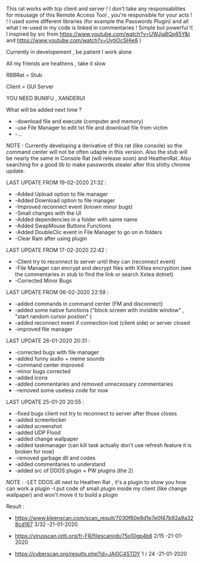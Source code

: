 This rat works with tcp client and server ! I don't take any responsabilites for misusage of this Remote Access Tool , you're  responsible for your acts ! ! I used some different libraries (for example the Passwords Plugin) and all what I re-used in my code is linked in commentaries ! Simple but powerful !( I inspired by src from https://www.youtube.com/watch?v=UWJja8Qp65Y&t and https://www.youtube.com/watch?v=UytjOcSHje8 )




Currently in developement , be patient I work alone


All my friends are heathens , take it slow 

RBBRat = Stub 

Client = GUI Server

YOU NEED BUNIFU , XANDERUI 





What will be added next time ?

* -download file and execute (computer and memory)
* -use File Manager to edit txt file and download file from victim
* -...

NOTE : Currently developing a derivative of this rat (like console) so the command center will not be often udapte in this version. Also the stub will be nearly the same in Console Rat (will release soon) and HeathenRat. Also searching for a good lib to make passwords stealer after this shitty chrome update.

LAST UPDATE FROM  19-02-2020 21:32 :

* -Added Upload option to file manager
* -Added Download option to file manager
* -Improved reconnect event (known minor bugs)
* -Small changes with the UI
* -Added dependencies in a folder with same name 
* -Added SwapMouse Buttons Functions
* -Added DoubleClic event in File Manager to go on in folders
* -Clear Ram after using plugin 

LAST UPDATE FROM 17-02-2020 22:42 :

* -Client try to reconnect to server until they can (reconnect event)
* -File Manager can encrypt and decrypt files with XXtea encryption (see the commentaries in stub to find the link or search Xxtea dotnet)
* -Corrected Minor Bugs


LAST UPDATE FROM 06-02-2020 22:59 :

* -added commands in command center (FM and disconnect)
* -added some native functions ("block screen with invisble window" , "start random cursor postion" )
* -added reconnect event if connection lost (client side) or server closed
* -improved file manager



LAST UPDATE 26-01-2020 20:31 :

* -corrected bugs with file manager
* -added funny audio + meme sounds
* -command center improved
* -minor bugs corrected
* -added icons
* -added commentaries and removed unnecessary commentaries
* -removed some useless code for now

LAST UPDATE 25-01-20 20:55 :

* -fixed bugs client not try to reconnect to server after those closes
* -added screenlocker
* -added screenshot
* -added UDP Flood
* -added change wallpaper 
* -added taskmanager (can kill task actually don't use refresh feature it is broken for now)
* -removed garbage dll and codes
* -added commentaries to understand
* -added src of DDOS plugin + PW plugins (the 2)


NOTE : 
-LET DDOS.dll next to Heathen Rat , it's a plugin to show you how can work a plugin
-I put code of small plugin inside my client (like change wallpaper) and won't move it to build a plugin


Result : 

- https://www.kleenscan.com/scan_result/7030f60e8d1e7e0f47b92a9a328cd167  3/32   -21-01-2020

- https://virusscan.jotti.org/fr-FR/filescanjob/75o10gp4b8 2/15  -21-01-2020

- https://cyberscan.org/results.php?id=JAl0C4STDY 1 / 24  -21-01-2020 
